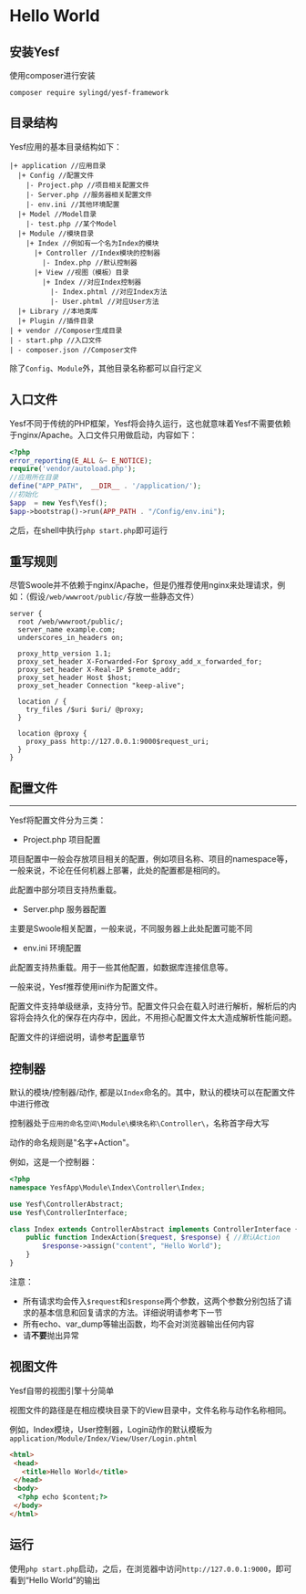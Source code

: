 # Hello World

## 安装Yesf

使用composer进行安装

```shell
composer require sylingd/yesf-framework
```

## 目录结构

Yesf应用的基本目录结构如下：

```
|+ application //应用目录
  |+ Config //配置文件
    |- Project.php //项目相关配置文件
    |- Server.php //服务器相关配置文件
    |- env.ini //其他环境配置
  |+ Model //Model目录
    |- test.php //某个Model
  |+ Module //模块目录
    |+ Index //例如有一个名为Index的模块
      |+ Controller //Index模块的控制器
        |- Index.php //默认控制器
      |+ View //视图（模板）目录
        |+ Index //对应Index控制器
          |- Index.phtml //对应Index方法
          |- User.phtml //对应User方法
  |+ Library //本地类库
  |+ Plugin //插件目录
| + vendor //Composer生成目录
| - start.php //入口文件
| - composer.json //Composer文件
```

除了`Config`、`Module`外，其他目录名称都可以自行定义

## 入口文件

Yesf不同于传统的PHP框架，Yesf将会持久运行，这也就意味着Yesf不需要依赖于nginx/Apache。入口文件只用做启动，内容如下：

```php
<?php
error_reporting(E_ALL &~ E_NOTICE);
require('vendor/autoload.php');
//应用所在目录
define("APP_PATH",  __DIR__ . '/application/');
//初始化
$app  = new Yesf\Yesf();
$app->bootstrap()->run(APP_PATH . "/Config/env.ini");
```

之后，在shell中执行`php start.php`即可运行

## 重写规则

尽管Swoole并不依赖于nginx/Apache，但是仍推荐使用nginx来处理请求，例如：（假设`/web/wwwroot/public/`存放一些静态文件）

```
server {
  root /web/wwwroot/public/;
  server_name example.com;
  underscores_in_headers on;
  
  proxy_http_version 1.1;
  proxy_set_header X-Forwarded-For $proxy_add_x_forwarded_for;
  proxy_set_header X-Real-IP $remote_addr;
  proxy_set_header Host $host;
  proxy_set_header Connection "keep-alive";
  
  location / {
    try_files /$uri $uri/ @proxy;
  }

  location @proxy {
    proxy_pass http://127.0.0.1:9000$request_uri;
  }
}
```

## 配置文件
---

Yesf将配置文件分为三类：

* Project.php 项目配置

项目配置中一般会存放项目相关的配置，例如项目名称、项目的namespace等，一般来说，不论在任何机器上部署，此处的配置都是相同的。

此配置中部分项目支持热重载。

* Server.php 服务器配置

主要是Swoole相关配置，一般来说，不同服务器上此处配置可能不同

* env.ini 环境配置

此配置支持热重载。用于一些其他配置，如数据库连接信息等。

一般来说，Yesf推荐使用ini作为配置文件。

配置文件支持单级继承，支持分节。配置文件只会在载入时进行解析，解析后的内容将会持久化的保存在内存中，因此，不用担心配置文件太大造成解析性能问题。

配置文件的详细说明，请参考[配置](configuration.md)章节

## 控制器

默认的模块/控制器/动作, 都是以`Index`命名的。其中，默认的模块可以在配置文件中进行修改

控制器处于`应用的命名空间\Module\模块名称\Controller\`，名称首字母大写

动作的命名规则是"名字+Action"。

例如，这是一个控制器：

```php
<?php
namespace YesfApp\Module\Index\Controller\Index;

use Yesf\ControllerAbstract;
use Yesf\ControllerInterface;

class Index extends ControllerAbstract implements ControllerInterface {
   	public function IndexAction($request, $response) { //默认Action
       	$response->assign("content", "Hello World");
   	}
}
```

注意：

* 所有请求均会传入`$request`和`$response`两个参数，这两个参数分别包括了请求的基本信息和回复请求的方法。详细说明请参考下一节
* 所有echo、var_dump等输出函数，均不会对浏览器输出任何内容
* 请**不要**抛出异常

## 视图文件

Yesf自带的视图引擎十分简单

视图文件的路径是在相应模块目录下的View目录中，文件名称与动作名称相同。

例如，Index模块，User控制器，Login动作的默认模板为`application/Module/Index/View/User/Login.phtml`

```html
<html>
 <head>
   <title>Hello World</title>
 </head>
 <body>
  <?php echo $content;?>
 </body>
</html>
```

## 运行

使用`php start.php`启动，之后，在浏览器中访问`http://127.0.0.1:9000`，即可看到“Hello World”的输出